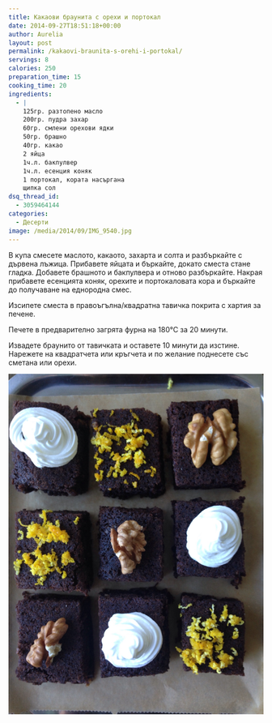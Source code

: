 ```yaml
---
title: Какаови браунита с орехи и портокал
date: 2014-09-27T18:51:18+00:00
author: Aurelia
layout: post
permalink: /kakaovi-braunita-s-orehi-i-portokal/
servings: 8
calories: 250
preparation_time: 15
cooking_time: 20
ingredients:
  - |
    125гр. разтопено масло
    200гр. пудра захар
    60гр. смлени орехови ядки
    50гр. брашно
    40гр. какао
    2 яйца
    1ч.л. бакпулвер
    1ч.л. есенция коняк
    1 портокал, кората насъргана
    щипка сол
dsq_thread_id:
  - 3059464144
categories:
  - Десерти
image: /media/2014/09/IMG_9540.jpg
---
```

В купа смесете маслото, какаото, захарта и солта и разбъркайте с дървена лъжица. Прибавете яйцата и бъркайте, докато сместа стане гладка. Добавете брашното и бакпулвера и отново разбъркайте. Накрая прибавете есенцията коняк, орехите и портокаловата кора и бъркайте до получаване на еднородна смес.
  
Изсипете сместа в правоъгълна/квадратна тавичка покрита с хартия за печене.
  
Печете в предварително загрята фурна на 180°С за 20 минути.
  
Извадете браунито от тавичката и оставете 10 минути да изстине. Нарежете на квадратчета или кръгчета и по желание поднесете със сметана или орехи.

<img src="/media/2014/09/IMG_9566.jpg" class="alignnone" />